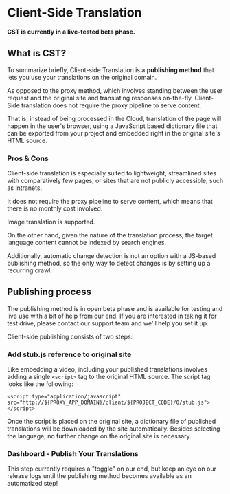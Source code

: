 # Client-Side Translation

**CST is currently in a live-tested beta phase.**

## What is CST?

To summarize briefly, Client-side Translation is a **publishing method** that lets you use your translations on the original domain. 

As opposed to the proxy method, which involves standing between the user request and the original site and translating responses on-the-fly, Client-Side translation does not require the proxy pipeline to serve content.

That is, instead of being processed in the Cloud, translation of the page will happen in the user's browser, using a JavaScript based dictionary file that can be exported from your project and embedded right in the original site's HTML source.

### Pros & Cons

Client-side translation is especially suited to lightweight, streamlined sites with comparatively few pages, or sites that are not publicly accessible, such as intranets.

It does not require the proxy pipeline to serve content, which means that there is no monthly cost involved. 

Image translation is supported.

On the other hand, given the nature of the translation process, the target language content cannot be indexed by search engines. 

Additionally, automatic change detection is not an option with a JS-based publishing method, so the only way to detect changes is by setting up a recurring crawl. 

## Publishing process

The publishing method is in open beta phase and is available for testing and live use with a bit of help from our end. If you are interested in taking it for test drive, please contact our support team and we'll help you set it up. 

Client-side publishing consists of two steps:

### Add stub.js reference to original site

Like embedding a video, including your published translations involves adding a single `<script>` tag to the original HTML source. The script tag looks like the following:

```
<script type="application/javascript" src="http://${PROXY_APP_DOMAIN}/client/${PROJECT_CODE}/0/stub.js"></script>

```

Once the script is placed on the original site, a dictionary file of published translations will be downloaded by the site automatically. Besides selecting the language, no further change on the original site is necessary.

### Dashboard - Publish Your Translations

This step currently requires a "toggle" on our end, but keep an eye on our release logs until the publishing method becomes available as an automatized step!
